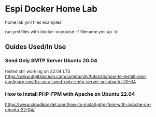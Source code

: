 # Espi Docker Home Lab
 home lab yml files examples



run yml files with docker-compose -f filename.yml up -d



## Guides Used/In Use
### Send Only SMTP Server Ubuntu 20.04
tested still working on 22.04 LTS
https://www.digitalocean.com/community/tutorials/how-to-install-and-configure-postfix-as-a-send-only-smtp-server-on-ubuntu-20-04



### How to Install PHP-FPM with Apache on Ubuntu 22.04
https://www.cloudbooklet.com/how-to-install-php-fpm-with-apache-on-ubuntu-22-04/